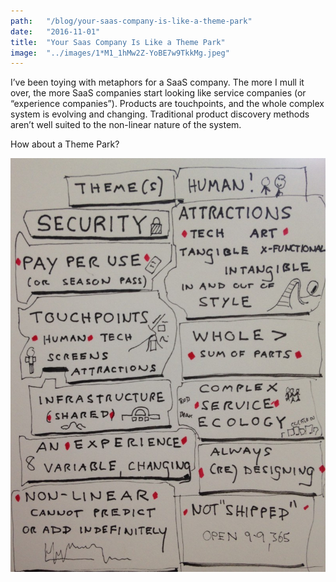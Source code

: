 ```yaml
---
path:	"/blog/your-saas-company-is-like-a-theme-park"
date:	"2016-11-01"
title:	"Your Saas Company Is Like a Theme Park"
image:	"../images/1*M1_1hMw2Z-YoBE7w9TkkMg.jpeg"
---
```


I’ve been toying with metaphors for a SaaS company. The more I mull it over, the more SaaS companies start looking like service companies (or “experience companies”). Products are touchpoints, and the whole complex system is evolving and changing. Traditional product discovery methods aren’t well suited to the non-linear nature of the system.

How about a Theme Park?

![](../images/1*M1_1hMw2Z-YoBE7w9TkkMg.jpeg)